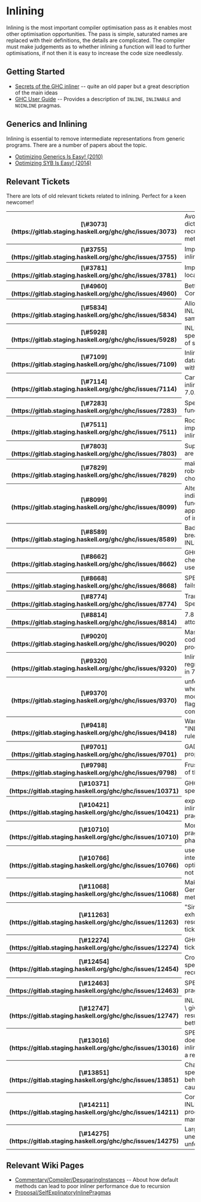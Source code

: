 # Inlining



Inlining is the most important compiler optimisation pass as it enables most other optimisation opportunities. The pass is simple, saturated names are replaced with their definitions, the details are complicated. The compiler must make judgements as to whether inlining a function will lead to further optimisations, if not then it is easy to increase the code size needlessly.


## Getting Started


- [
  Secrets of the GHC inliner](http://research.microsoft.com/en-us/um/people/simonpj/Papers/inlining/) -- quite an old paper but a great description of the main ideas
- [
  GHC User Guide](https://downloads.haskell.org/~ghc/latest/docs/html/users_guide/glasgow_exts.html?highlight=inline#inline-and-noinline-pragmas) -- Provides a description of `INLINE`, `INLINABLE` and `NOINLINE` pragmas. 

## Generics and Inlining



Inlining is essential to remove intermediate representations from generic programs. There are a number of papers about the topic.


- [
  Optimizing Generics Is Easy! (2010)](http://dreixel.net/research/pdf/ogie.pdf)
- [
  Optimizing SYB Is Easy! (2014)](http://michaeldadams.org/papers/syb-opt/syb-opt-2014-pepm-authors-copy.pdf)

## Relevant Tickets



There are lots of old relevant tickets related to inlining. Perfect for a keen newcomer!



<table><tr><th>[\#3073](https://gitlab.staging.haskell.org/ghc/ghc/issues/3073)</th>
<td>Avoid reconstructing dictionaries in recursive instance methods</td></tr>
<tr><th>[\#3755](https://gitlab.staging.haskell.org/ghc/ghc/issues/3755)</th>
<td>Improve join point inlining</td></tr>
<tr><th>[\#3781](https://gitlab.staging.haskell.org/ghc/ghc/issues/3781)</th>
<td>Improve inlining for local functions</td></tr>
<tr><th>[\#4960](https://gitlab.staging.haskell.org/ghc/ghc/issues/4960)</th>
<td>Better inlining test in CoreUnfold</td></tr>
<tr><th>[\#5834](https://gitlab.staging.haskell.org/ghc/ghc/issues/5834)</th>
<td>Allow both INLINE and INLINABLE for the same function</td></tr>
<tr><th>[\#5928](https://gitlab.staging.haskell.org/ghc/ghc/issues/5928)</th>
<td>INLINABLE fails to specialize in presence of simple wrapper</td></tr>
<tr><th>[\#7109](https://gitlab.staging.haskell.org/ghc/ghc/issues/7109)</th>
<td>Inlining depends on datatype size, even with INLINE pragmas</td></tr>
<tr><th>[\#7114](https://gitlab.staging.haskell.org/ghc/ghc/issues/7114)</th>
<td>Cannot recover (good) inlining behaviour from 7.0.2 in 7.4.1</td></tr>
<tr><th>[\#7283](https://gitlab.staging.haskell.org/ghc/ghc/issues/7283)</th>
<td>Specialise INLINE functions</td></tr>
<tr><th>[\#7511](https://gitlab.staging.haskell.org/ghc/ghc/issues/7511)</th>
<td>Room for GHC runtime improvement \>\~5%, inlining related</td></tr>
<tr><th>[\#7803](https://gitlab.staging.haskell.org/ghc/ghc/issues/7803)</th>
<td>Superclass methods are left unspecialized</td></tr>
<tr><th>[\#7829](https://gitlab.staging.haskell.org/ghc/ghc/issues/7829)</th>
<td>make better/more robust loopbreaker choices</td></tr>
<tr><th>[\#8099](https://gitlab.staging.haskell.org/ghc/ghc/issues/8099)</th>
<td>Alternate syntax for indicating when a function is "fully applied" for purposes of inlining</td></tr>
<tr><th>[\#8589](https://gitlab.staging.haskell.org/ghc/ghc/issues/8589)</th>
<td>Bad choice of loop breaker with INLINABLE/INLINE</td></tr>
<tr><th>[\#8662](https://gitlab.staging.haskell.org/ghc/ghc/issues/8662)</th>
<td>GHC does not inline cheap inner loop when used in two places</td></tr>
<tr><th>[\#8668](https://gitlab.staging.haskell.org/ghc/ghc/issues/8668)</th>
<td>SPECIALIZE silently fails to apply</td></tr>
<tr><th>[\#8774](https://gitlab.staging.haskell.org/ghc/ghc/issues/8774)</th>
<td>Transitivity of Auto-Specialization</td></tr>
<tr><th>[\#8814](https://gitlab.staging.haskell.org/ghc/ghc/issues/8814)</th>
<td>7.8 optimizes attoparsec improperly</td></tr>
<tr><th>[\#9020](https://gitlab.staging.haskell.org/ghc/ghc/issues/9020)</th>
<td>Massive blowup of code size on trivial program</td></tr>
<tr><th>[\#9320](https://gitlab.staging.haskell.org/ghc/ghc/issues/9320)</th>
<td>Inlining regression/strangeness in 7.8</td></tr>
<tr><th>[\#9370](https://gitlab.staging.haskell.org/ghc/ghc/issues/9370)</th>
<td>unfolding info as seen when building a module depends on flags in a previously-compiled module</td></tr>
<tr><th>[\#9418](https://gitlab.staging.haskell.org/ghc/ghc/issues/9418)</th>
<td>Warnings about "INLINE binder is (non-rule) loop breaker"</td></tr>
<tr><th>[\#9701](https://gitlab.staging.haskell.org/ghc/ghc/issues/9701)</th>
<td>GADTs not specialized properly</td></tr>
<tr><th>[\#9798](https://gitlab.staging.haskell.org/ghc/ghc/issues/9798)</th>
<td>Frustrating behaviour of the INLINE pragma</td></tr>
<tr><th>[\#10371](https://gitlab.staging.haskell.org/ghc/ghc/issues/10371)</th>
<td>GHC fails to inline and specialize a function</td></tr>
<tr><th>[\#10421](https://gitlab.staging.haskell.org/ghc/ghc/issues/10421)</th>
<td>exponential blowup in inlining (without INLINE pragmas)</td></tr>
<tr><th>[\#10710](https://gitlab.staging.haskell.org/ghc/ghc/issues/10710)</th>
<td>More self-explanatory pragmas for inlining phase control</td></tr>
<tr><th>[\#10766](https://gitlab.staging.haskell.org/ghc/ghc/issues/10766)</th>
<td>user manual: INLINE's interaction with optimization levels is not clear</td></tr>
<tr><th>[\#11068](https://gitlab.staging.haskell.org/ghc/ghc/issues/11068)</th>
<td>Make Generic/Generic1 methods inlinable</td></tr>
<tr><th>[\#11263](https://gitlab.staging.haskell.org/ghc/ghc/issues/11263)</th>
<td>"Simplifier ticks exhausted" that resolves with fsimpl-tick-factor=200</td></tr>
<tr><th>[\#12274](https://gitlab.staging.haskell.org/ghc/ghc/issues/12274)</th>
<td>GHC panic: simplifier ticks exhausted</td></tr>
<tr><th>[\#12454](https://gitlab.staging.haskell.org/ghc/ghc/issues/12454)</th>
<td>Cross-module specialisation of recursive functions</td></tr>
<tr><th>[\#12463](https://gitlab.staging.haskell.org/ghc/ghc/issues/12463)</th>
<td>SPECIALIZABLE pragma?</td></tr>
<tr><th>[\#12747](https://gitlab.staging.haskell.org/ghc/ghc/issues/12747)</th>
<td>INLINE vs NOINLINE vs \<nothing\> give three different results; two would be better</td></tr>
<tr><th>[\#13016](https://gitlab.staging.haskell.org/ghc/ghc/issues/13016)</th>
<td>SPECIALIZE INLINE doesn't necessarily inline specializations of a recursive function</td></tr>
<tr><th>[\#13851](https://gitlab.staging.haskell.org/ghc/ghc/issues/13851)</th>
<td>Change in specialisation(?) behaviour since 8.0.2 causes 6x slowdown</td></tr>
<tr><th>[\#14211](https://gitlab.staging.haskell.org/ghc/ghc/issues/14211)</th>
<td>Compiler is unable to INLINE as well as the programmer can manually</td></tr>
<tr><th>[\#14275](https://gitlab.staging.haskell.org/ghc/ghc/issues/14275)</th>
<td>Large Haskell value unexpectedly gets an unfolding</td></tr></table>



## Relevant Wiki Pages


- [Commentary/Compiler/DesugaringInstances](commentary/compiler/desugaring-instances) -- About how default methods can lead to poor inliner performance due to recursion
- [Proposal/SelfExplinatoryInlinePragmas](proposal/self-explinatory-inline-pragmas) 
